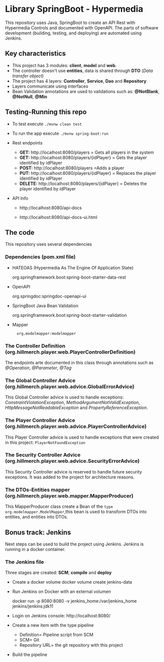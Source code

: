 # Library SpringBoot - Hypermedia

This repository uses Java, SpringBoot to create an API Rest with Hypermedia Controls and documented with OpenAPI. 
The parts of software development (building, testing, and deploying) are automated using Jenkins.


## Key characteristics

- This project has 3 modules: **client**, **model** and **web**.
- The controller doesn't use **entities**, data is shared through **DTO** (_Data transfer object_)
- The project has 4 layers: **Controller**, **Service**, **Dao** and **Repository**
- Layers communicate using interfaces
- Bean Validation annotations are used to validations such as: **@NotBlank**, **@NotNull**, **@Min** 


## Testing-Running this repo

* To test execute `./mvnw clean test`

* To run the app execute `./mvnw spring-boot:run`

* Rest endpoints 

    * **GET:** http://localhost:8080/players =  Gets all players in the system
    * **GET:** http://localhost:8080/players/{idPlayer} = Gets the player identified by idPlayer
    * **POST:** http://localhost:8080/players =Adds a player
    * **PUT:** http://localhost:8080/players/{idPlayer} = Replaces the player identified by idPlayer
    * **DELETE:** http://localhost:8080/players/{idPlayer} = Deletes the player identified by idPlayer
    
* API Info   
    
    * http://localhost:8080/api-docs
    
    * http://localhost:8080/api-docs-ui.html
    
## The code

This repository uses several dependencies

### Dependencies (pom.xml file)
  
* HATEOAS (Hypermedia As The Engine Of Application State)


    org.springframework.boot:spring-boot-starter-data-rest
    
* OpenAPI


    org.springdoc:springdoc-openapi-ui
    
    
* SpringBoot Java Bean Validation


    org.springframework.boot:spring-boot-starter-validation

* Mapper


        org.modelmapper:modelmapper

### The Controller Definition  (org.hillmerch.player.web.PlayerControllerDefinition)

The endpoints arte documented in this class through annotations such as _@Operation_, _@Parameter_, _@Tag_

### The Global Controller Advice  (org.hillmerch.player.web.advice.GlobalErrorAdvice)

This Global Controller advice is used to handle exceptions: _ConstraintViolationException_, _MethodArgumentNotValidException_,
_HttpMessageNotReadableException_ and _PropertyReferenceException_. 

### The Player Controller Advice  (org.hillmerch.player.web.advice.PlayerControllerAdvice)

This Player Controller advice is used to handle exceptions that were created in this project: `PlayerNotFoundException`

### The Security Controller Advice  (org.hillmerch.player.web.advice.SecurityErrorAdvice)

This Security Controller advice is reserved to handle future security exceptions. It was added to the project for architecture reasons.

### The DTOs-Entities mapper  (org.hillmerch.player.web.mapper.MapperProducer)

This MapperProducer class create a Bean of the `type org.modelmapper.ModelMapper`,this bean is used to transform DTOs into entities, and entities into DTOs.


## Bonus track: Jenkins 

Next steps can be used to build the project using Jenkins. Jenkins is running in a docker container. 

### The Jenkins file

Three stages are created: **SCM**, **compile** and **deploy**


* Create a docker volume 
    docker volume create jenkins-data

* Run Jenkins on Docker with an external volumen

    docker run -p 8080:8080 -v jenkins_home:/var/jenkins_home jenkins/jenkins:jdk11 

* Login on Jenkins console:  http://localhost:8080/

* Create a new item with the type pipeline 
    
    * Definition= Pipeline script from SCM
    * SCM= Git
    * Repository URL= the git repository with this project
    
* Build the pipeline


